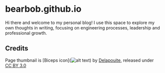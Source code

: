 # bearbob.github.io

Hi there and welcome to my personal blog!
I use this space to explore my own thoughts in writing, focusing on engineering processes, leadership and professional growth.

## Credits
Page thumbnail is [Biceps icon](![alt text](image.png)) by [Delapouite](https://delapouite.com/), released under [CC BY 3.0](http://creativecommons.org/licenses/by/3.0/)